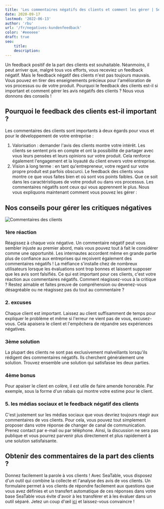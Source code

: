 ```yaml
---
title: 'Les commentaires négatifs des clients et comment les gérer | SeaTable'
date: 2020-09-17
lastmod: '2022-06-13'
author: 'rbu'
url: '/fr/negatives-kundenfeedback'
color: '#eeeeee'
draft: true
seo:
    title:
    description:
---
```


Un feedback positif de la part des clients est souhaitable. Néanmoins, il peut arriver que, malgré tous vos efforts, vous receviez un feedback négatif. Mais le feedback négatif des clients n'est pas toujours mauvais. Vous pouvez en tirer des enseignements précieux pour l'amélioration de vos processus ou de votre produit. Pourquoi le feedback des clients est-il si important et comment gérer les avis négatifs des clients ? Nous vous donnons des conseils !

## Pourquoi le feedback des clients est-il important ?

Les commentaires des clients sont importants à deux égards pour vous et pour le développement de votre entreprise :

1. Valorisation : demander l'avis des clients montre votre intérêt. Les clients se sentent pris en compte et ont la possibilité de partager avec vous leurs pensées et leurs opinions sur votre produit. Cela renforce également l'engagement et la loyauté du client envers votre entreprise.
2. Vision à long terme : en tant qu'entrepreneur, votre regard sur votre propre produit est parfois obscurci. Le feedback des clients vous montre ce que vous faites bien et où sont vos points faibles. Que ce soit dans les caractéristiques de votre produit ou dans vos processus. Les commentaires négatifs sont ceux qui vous apprennent le plus. Nous vous expliquons maintenant comment vous pouvez les gérer :

## Nos conseils pour gérer les critiques négatives

![Commentaires des clients](https://seatable.de/wp-content/uploads/2020/09/dose-media-bU6JyhSI6zo-unsplash-scaled-1.jpg)

### 1ère réaction

Réagissez à chaque voix négative. Un commentaire négatif peut vous sembler injuste au premier abord, mais vous pouvez tout à fait le considérer comme une opportunité. Les internautes accordent même en grande partie plus de confiance aux entreprises qui reçoivent également des commentaires négatifs ! La méfiance s'installe chez de nombreux utilisateurs lorsque les évaluations sont trop bonnes et laissent supposer que les avis sont falsifiés. Ce qui est important pour ces clients, c'est votre réaction aux commentaires négatifs. Comment réagissez-vous à la critique ? Restez aimable et faites preuve de compréhension ou devenez-vous désagréable ou ne réagissez pas du tout au commentaire ?

### 2\. excuses

Chaque client est important. Laissez au client suffisamment de temps pour expliquer le problème et même si l'erreur ne vient pas de vous, excusez-vous. Cela apaisera le client et l'empêchera de répandre ses expériences négatives.

### 3ème solution

La plupart des clients ne sont pas exclusivement malveillants lorsqu'ils rédigent des commentaires négatifs. Ils cherchent généralement une solution. Trouvez ensemble une solution qui satisfasse les deux parties.

### 4ème bonus

Pour apaiser le client en colère, il est utile de faire amende honorable. Par exemple, sous la forme d'un rabais qui montre votre estime pour le client.

### 5\. les médias sociaux et le feedback négatif des clients

C'est justement sur les médias sociaux que vous devriez toujours réagir aux commentaires de vos clients. Pour cela, vous pouvez tout simplement proposer dans votre réponse de changer de canal de communication. Prenez contact par e-mail ou par téléphone. Ainsi, la discussion ne sera pas publique et vous pourrez parvenir plus directement et plus rapidement à une solution satisfaisante.

## Obtenir des commentaires de la part des clients ?

Donnez facilement la parole à vos clients ! Avec SeaTable, vous disposez d'un outil qui combine la collecte et l'analyse des avis de vos clients. Un formulaire permet à vos clients de répondre facilement aux questions que vous avez définies et un transfert automatique de ces réponses dans votre base SeaTable vous évite d'avoir à les transférer et à les évaluer dans un outil séparé. Jetez un coup d'œil [ici](https://seatable.io/fr/kundenfeedback-mit-seatable/) et laissez-vous convaincre !
